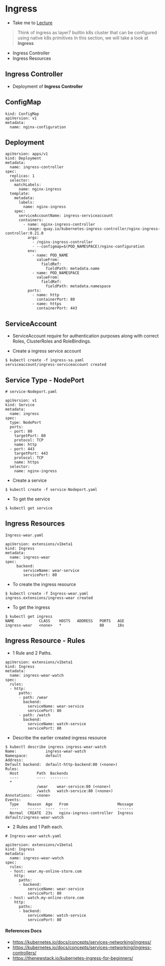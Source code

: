 # Ingress

  - Take me to [Lecture](https://kodekloud.com/topic/ingress/)

> Think of ingress as layer7 builtin k8s cluster that can be configured using native k8s primitives
In this section, we will take a look at **Ingress**

- Ingress Controller
- Ingress Resources

## Ingress Controller

- Deployment of **Ingress Controller**

## ConfigMap

```
kind: ConfigMap
apiVersion: v1
metadata:
  name: nginx-configuration
```

## Deployment

```
apiVersion: apps/v1
kind: Deployment
metadata:
  name: ingress-controller
spec:
  replicas: 1
  selector:
    matchLabels:
      name: nginx-ingress
  template:
    metadata:
      labels:
        name: nginx-ingress
    spec:
      serviceAccountName: ingress-serviceaccount
      containers:
        - name: nginx-ingress-controller
          image: quay.io/kubernetes-ingress-controller/nginx-ingress-controller:0.21.0
          args:
            - /nginx-ingress-controller
            - --configmap=$(POD_NAMESPACE)/nginx-configuration
          env:
            - name: POD_NAME
              valueFrom:
                fieldRef:
                  fieldPath: metadata.name
            - name: POD_NAMESPACE
              valueFrom:
                fieldRef:
                  fieldPath: metadata.namespace
          ports:
            - name: http
              containerPort: 80
            - name: https
              containerPort: 443
```

## ServiceAccount

- ServiceAccount require for authentication purposes along with correct Roles, ClusterRoles and RoleBindings.

- Create a ingress service account
```
$ kubectl create -f ingress-sa.yaml
serviceaccount/ingress-serviceaccount created
```

## Service Type - NodePort

```
# service-Nodeport.yaml

apiVersion: v1
kind: Service
metadata:
  name: ingress
spec:
  type: NodePort
  ports:
  - port: 80
    targetPort: 80
    protocol: TCP
    name: http
  - port: 443
    targetPort: 443
    protocol: TCP
    name: https
  selector:
    name: nginx-ingress
```

- Create a service
```
$ kubectl create -f service-Nodeport.yaml
```
- To get the service

```
$ kubectl get service
```

## Ingress Resources

```
Ingress-wear.yaml

apiVersion: extensions/v1beta1
kind: Ingress
metadata:
  name: ingress-wear
spec:
     backend:
        serviceName: wear-service
        servicePort: 80
```

- To create the ingress resource
```
$ kubectl create -f Ingress-wear.yaml
ingress.extensions/ingress-wear created
```

- To get the ingress
```
$ kubectl get ingress
NAME           CLASS    HOSTS   ADDRESS   PORTS   AGE
ingress-wear   <none>   *                 80      18s
```

## Ingress Resource - Rules

- 1 Rule and 2 Paths.

```
apiVersion: extensions/v1beta1
kind: Ingress
metadata:
  name: ingress-wear-watch
spec:
  rules:
  - http:
      paths:
      - path: /wear
        backend:
          serviceName: wear-service
          servicePort: 80
      - path: /watch
        backend:
          serviceName: watch-service
          servicePort: 80
```
- Describe the earlier created ingress resource

```
$ kubectl describe ingress ingress-wear-watch
Name:             ingress-wear-watch
Namespace:        default
Address:
Default backend:  default-http-backend:80 (<none>)
Rules:
  Host        Path  Backends
  ----        ----  --------
  *
              /wear    wear-service:80 (<none>)
              /watch   watch-service:80 (<none>)
Annotations:  <none>
Events:
  Type    Reason  Age   From                      Message
  ----    ------  ----  ----                      -------
  Normal  CREATE  23s   nginx-ingress-controller  Ingress default/ingress-wear-watch

```

- 2 Rules and 1 Path each.
```
# Ingress-wear-watch.yaml

apiVersion: extensions/v1beta1
kind: Ingress
metadata:
  name: ingress-wear-watch
spec:
  rules:
  - host: wear.my-online-store.com
    http:
      paths:
      - backend:
          serviceName: wear-service
          servicePort: 80
  - host: watch.my-online-store.com
    http:
      paths:
      - backend:
          serviceName: watch-service
          servicePort: 80
```






#### References Docs

- https://kubernetes.io/docs/concepts/services-networking/ingress/
- https://kubernetes.io/docs/concepts/services-networking/ingress-controllers/
- https://thenewstack.io/kubernetes-ingress-for-beginners/

